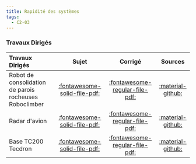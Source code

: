 ```yaml
---
title: Rapidité des systèmes 
tags:
  - C2-03
---
```


[comment]: <> (Généré automatiquement par ALL_PDF/make_markdown.py, creation_fichiers_activites)



### Travaux Dirigés 
 
| Travaux Dirigés | Sujet | Corrigé | Sources  | 
| :-------------- | :---: | :-----: | :------: | 
| Robot de consolidation de parois rocheuses Roboclimber | [:fontawesome-solid-file-pdf:](https://xpessoles-cpge.fr/pdf/Cy_02_Ch_02_TD_01_RobotClimber_Sujet.pdf) | [:fontawesome-regular-file-pdf:](https://xpessoles-cpge.fr/pdf/Cy_02_Ch_02_TD_01_RobotClimber_Corrige.pdf) | [:material-github:](https://github.com/xpessoles/PSI_Cy_02_PredictionPerfomances/tree/main/Chapitre_02_Rapidite/Cy_02_Ch_02_TD_01_RobotClimber) | 
| Radar d'avion | [:fontawesome-solid-file-pdf:](https://xpessoles-cpge.fr/pdf/Cy_02_Ch_02_TD_02_Radar_Sujet.pdf) | [:fontawesome-regular-file-pdf:](https://xpessoles-cpge.fr/pdf/Cy_02_Ch_02_TD_02_Radar_Corrige.pdf) | [:material-github:](https://github.com/xpessoles/PSI_Cy_02_PredictionPerfomances/tree/main/Chapitre_02_Rapidite/Cy_02_Ch_02_TD_02_Radar) | 
| Base TC200 Tecdron | [:fontawesome-solid-file-pdf:](https://xpessoles-cpge.fr/pdf/Cy_02_Ch_02_TD_03_TC200_Sujet.pdf) | [:fontawesome-regular-file-pdf:](https://xpessoles-cpge.fr/pdf/Cy_02_Ch_02_TD_03_TC200_Corrige.pdf) | [:material-github:](https://github.com/xpessoles/PSI_Cy_02_PredictionPerfomances/tree/main/Chapitre_02_Rapidite/Cy_02_Ch_02_TD_03_TC200) | 




